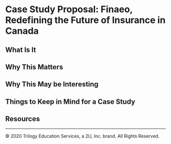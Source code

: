 # Case Study Proposal: Finaeo, Redefining the Future of Insurance in Canada

## What Is It

## Why This Matters

## Why This May be Interesting

## Things to Keep in Mind for a Case Study

## Resources

---
© 2020 Trilogy Education Services, a 2U, Inc. brand. All Rights Reserved.
